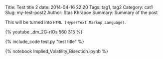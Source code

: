 Title: Test title 2
date: 2014-04-16 22:20
Tags: tag1, tag2
Category: cat1
Slug: my-test-post2
Author: Stas Khrapov
Summary: Summary of the post

This will be turned into `HTML (HyperText Markup Language)`.

{% youtube _dm_2G-rIOs 560 315 %}

{% include_code test.py "test title" %}

{% notebook Implied_Volatility_Bisection.ipynb %}